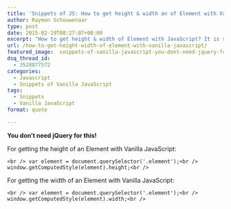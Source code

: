 ```yaml
---
title: 'Snippets of JS: How to get height & width an of Element with Vanilla JavaScript?'
author: Raymon Schouwenaar
type: post
date: 2015-02-19T08:27:07+00:00
excerpt: "How to get height & width of Element with JavaScript? It is super simple! Check the example, you don't need jQuery for this!"
url: /how-to-get-height-width-of-element-with-vanilla-javascript/
featured_image:  snippets-of-vanilla-javascript-you-dont-need-jquery-for-this-825x510.jpg
dsq_thread_id:
  - 3528877572
categories:
  - Javascript
  - Snippets of Vanilla JavaScript
tags:
  - Snippets
  - Vanilla JavaScript
format: quote

---
```

**You don&#8217;t need jQuery for this!**

For getting the height of an Element with Vanilla JavaScript:

`<br />
var element = document.querySelector('.element');<br />
window.getComputedStyle(element).height;<br />
`

For getting the width of an Element with Vanilla JavaScript:

`<br />
var element = document.querySelector('.element');<br />
window.getComputedStyle(element).width;<br />
`
